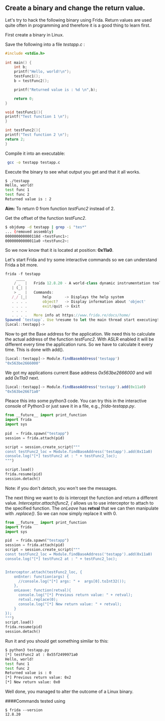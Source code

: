 ## Create a binary and change the return value.

Let's try to hack the following binary using Frida. Return values are used quite often in programming and therefore it is a good thing to learn first. 

First create a binary in Linux.

Save the following into a file *testapp.c* : 

```c
#include <stdio.h>
 
int main() {
    int b;
    printf("Hello, world!\n");
    testFunc1();
    b = testFunc2();

    printf("Returned value is : %d \n",b);

    return 0;
}

void testFunc1(){
printf("Test function 1 \n");
}

int testFunc2(){
printf("Test function 2 \n");
return 2;
}
```
Compile it into an executable:
```bash
 gcc -o testapp testapp.c
```
Execute the binary to see what output you get and that it all works. 
```bash
$ ./testapp
Hello, world!
test func 1 
test func 2 
Returned value is : 2 
```
**Aim:** To return 0 from function *testFunc2* instead of 2.

Get the offset of the function *testFunc2*. 

```bash
$ objdump -d testapp | grep -i "tes*"
... (removed assembly)
000000000000118d <testFunc1>:
00000000000011a0 <testFunc2>:
```

So we now know that it is located at position: **0x11a0**.

Let's start Frida and try some interactive commands so we can understand Frida a bit more. 

```js
frida -f testapp
     ____
    / _  |   Frida 12.8.20 - A world-class dynamic instrumentation toolkit
   | (_| |
    > _  |   Commands:
   /_/ |_|       help      -> Displays the help system
   . . . .       object?   -> Display information about 'object'
   . . . .       exit/quit -> Exit
   . . . .
   . . . .   More info at https://www.frida.re/docs/home/
Spawned `testapp`. Use %resume to let the main thread start executing!  
[Local::testapp]->                                                                        
```
Now to get the Base address for the application. We need this to calculate the actual address of the function *testFunc2*. With ASLR enabled it will be different every time the application runs. So we have to calculate it every time. This is done with add().  

```js
[Local::testapp]-> Module.findBaseAddress('testapp')                                                                           
"0x563be2666000"
```
We got my applications current Base address *0x563be2666000* and will add *0x11a0* next. 

```js
[Local::testapp]-> Module.findBaseAddress('testapp').add(0x11a0)                                                               
"0x563be26671a0"
```

Pleace this into some python3 code. You can try this in the interactive console of Python3 or just save it in a file, e.g., *frida-testapp.py*.  

```python
from __future__ import print_function
import frida
import sys
    
pid  = frida.spawn("testapp")
session = frida.attach(pid)

script = session.create_script("""
const testFunc2_loc = Module.findBaseAddress('testapp').add(0x11a0)
console.log("[*] testFunc2 at : " + testFunc2_loc);
""")

script.load()
frida.resume(pid)
session.detach()
```
Note: if you don't *detach*, you won't see the messages. 

The next thing we want to do is intercept the function and return a different value. *Interceptor.attach(func2, {* allows us to use interceptor to attach to the specified function. The *onLeave* has **retval** that we can then manipulate with *.replace()*. So we can now simply replace it with 0.

```python
from __future__ import print_function
import frida
import sys

pid  = frida.spawn("testapp")
session = frida.attach(pid)
script = session.create_script("""
const testFunc2_loc = Module.findBaseAddress('testapp').add(0x11a0)
console.log("[*] testFunc2 at : " + testFunc2_loc);


Interceptor.attach(testFunc2_loc, {
    onEnter: function(args) {
      //console.log("[*] args: " +  args[0].toInt32());
    },
    onLeave: function(retval){
      console.log("[*] Previous return value: " + retval);
      retval.replace(0);
      console.log("[*] New return value: " + retval);
    }
});
""")
script.load()
frida.resume(pid)
session.detach()
```

Run it and you should get something similar to this:
```bash
$ python3 testapp.py 
[*] testFunc2 at : 0x55f2499971a0
Hello, world!
test func 1 
test func 2 
Returned value is : 0 
[*] Previous return value: 0x2
[*] New return value: 0x0
```

Well done, you managed to alter the outcome of a Linux binary. 


####Commands tested using 

```
$ frida --version
12.8.20
```